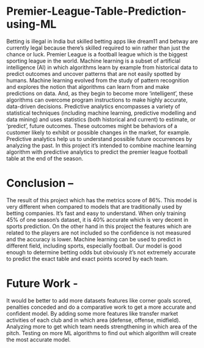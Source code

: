 # Premier-League-Table-Prediction-using-ML
Betting is illegal in India but skilled betting apps like dream11 and betway are currently legal because there’s skilled required to win rather than just the chance or luck. Premier League is a football league which is the biggest sporting league in the world. Machine learning is a subset of artificial intelligence (AI) in which algorithms learn by example from historical data to predict outcomes and uncover patterns that are not easily spotted by humans. Machine learning evolved from the study of pattern recognition and explores the notion that algorithms can learn from and make predictions on data. And, as they begin to become more ‘intelligent’, these algorithms can overcome program instructions to make highly accurate, data-driven decisions. Predictive analytics encompasses a variety of statistical techniques (including machine learning, predictive modelling and data mining) and uses statistics (both historical and current) to estimate, or ‘predict’, future outcomes. These outcomes might be behaviors of a customer likely to exhibit or possible changes in the market, for example. Predictive analytics help us to understand possible future occurrences by analyzing the past. In this project it’s intended to combine machine learning algorithm with predictive analytics to predict the premier league football table at the end of the season.

# Conclusion – 

The result of this project which has the metrics score of 86%. This model is very different when compared to models that are traditionally used by betting companies. It’s fast and easy to understand. When only training 45% of one season’s dataset, it is 40% accurate which is very decent in sports prediction. On the other hand in this project the features which are related to the players are not included so the confidence is not measured and the accuracy is lower. Machine learning can be used to predict in different field, including sports, especially football. Our model is good enough to determine betting odds but obviously it’s not extremely accurate to predict the exact table and exact points scored by each team. 



# Future Work -

It would be better to add more datasets features like corner goals scored, penalties conceded and do a comparative work to get a more accurate and confident model. By adding some more features like transfer market activities of each club and in which area (defense, offense, midfield). Analyzing more to get which team needs strengthening in which area of the pitch.
Testing on more ML algorithms to find out which algorithm will create the most accurate model.

